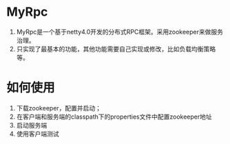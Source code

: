 # **MyRpc**
1. MyRpc是一个基于netty4.0开发的分布式RPC框架。采用zookeeper来做服务治理。  
2. 只实现了最基本的功能，其他功能需要自己实现或修改，比如负载均衡策略等。

# 如何使用
1. 下载zookeeper，配置并启动；
2. 在客户端和服务端的classpath下的properties文件中配置zookeeper地址
3. 启动服务端
4. 使用客户端测试
